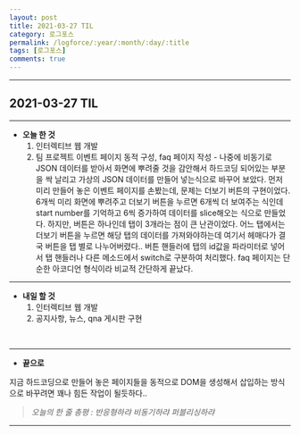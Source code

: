 ```yaml
---
layout: post
title: 2021-03-27 TIL
category: 로그포스
permalink: /logforce/:year/:month/:day/:title
tags: [로그포스]
comments: true
---
```


---

## 2021-03-27 TIL

---

- **오늘 한 것**
  1. 인터렉티브 웹 개발
  3. 팀 프로젝트 이벤트 페이지 동적 구성, faq 페이지 작성 - 나중에 비동기로 JSON 데이터를 받아서 화면에 뿌려줄 것을 감안해서 하드코딩 되어있는 부분을 싹 날리고 가상의 JSON 데이터를 만들어 넣는식으로 바꾸어 보았다. 먼저 미리 만들어 놓은 이벤트 페이지를 손봤는데, 문제는 더보기 버튼의 구현이었다. 6개씩 미리 화면에 뿌려주고 더보기 버튼을 누르면 6개씩 더 보여주는 식인데 start number를 기억하고 6씩 증가하여 데이터를 slice해오는 식으로 만들었다. 하지만, 버튼은 하나인데 탭이 3개라는 점이 큰 난관이었다. 어느 탭에서는 더보기 버튼을 누르면 해당 탭의 데이터를 가져와야하는데 여기서 헤매다가 결국 버튼을 탭 별로 나누어버렸다.. 버튼 핸들러에 탭의 id값을 파라미터로 넣어서 탭 핸들러나 다른 메소드에서 switch로 구분하여 처리했다. faq 페이지는 단순한 아코디언 형식이라 비교적 간단하게 끝났다. 

---

- **내일 할 것**
  1. 인터렉티브 웹 개발
  3. 공지사항, 뉴스, qna 게시판 구현

<br>

---

- **끝으로**

지금 하드코딩으로 만들어 놓은 페이지들을 동적으로 DOM을 생성해서 삽입하는 방식으로 바꾸려면 꽤나 힘든 작업이 될듯하다.. 

> _오늘의 한 줄 총평 : 반응형하랴 비동기하랴 퍼블리싱하랴_

---
